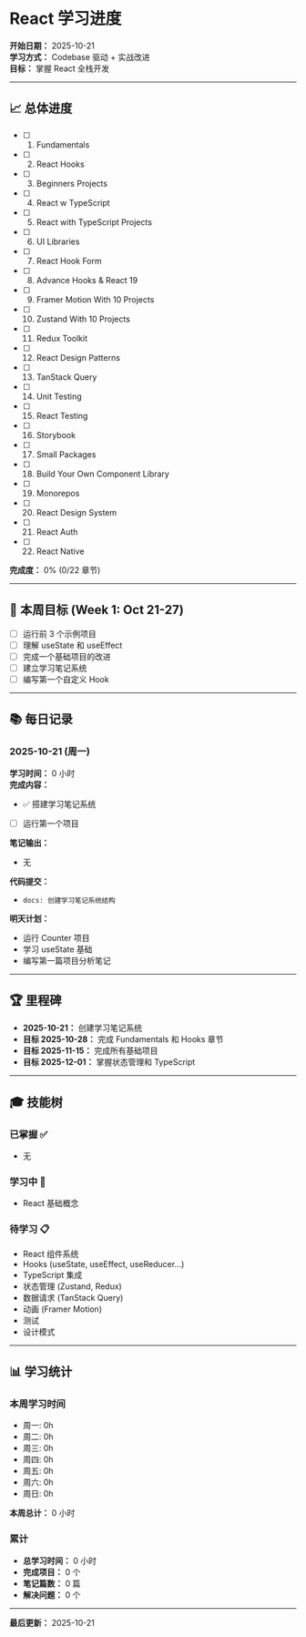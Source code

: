 # React 学习进度

**开始日期：** 2025-10-21  
**学习方式：** Codebase 驱动 + 实战改进  
**目标：** 掌握 React 全栈开发

---

## 📈 总体进度

- [ ] 01. Fundamentals
- [ ] 02. React Hooks
- [ ] 03. Beginners Projects
- [ ] 04. React w TypeScript
- [ ] 05. React with TypeScript Projects
- [ ] 06. UI Libraries
- [ ] 07. React Hook Form
- [ ] 08. Advance Hooks & React 19
- [ ] 09. Framer Motion With 10 Projects
- [ ] 10. Zustand With 10 Projects
- [ ] 11. Redux Toolkit
- [ ] 12. React Design Patterns
- [ ] 13. TanStack Query
- [ ] 14. Unit Testing
- [ ] 15. React Testing
- [ ] 16. Storybook
- [ ] 17. Small Packages
- [ ] 18. Build Your Own Component Library
- [ ] 19. Monorepos
- [ ] 20. React Design System
- [ ] 21. React Auth
- [ ] 22. React Native

**完成度：** 0% (0/22 章节)

---

## 🎯 本周目标 (Week 1: Oct 21-27)

- [ ] 运行前 3 个示例项目
- [ ] 理解 useState 和 useEffect
- [ ] 完成一个基础项目的改进
- [ ] 建立学习笔记系统
- [ ] 编写第一个自定义 Hook

---

## 📚 每日记录

### 2025-10-21 (周一)
**学习时间：** 0 小时  
**完成内容：**
- ✅ 搭建学习笔记系统
- [ ] 运行第一个项目

**笔记输出：**
- 无

**代码提交：**
- `docs: 创建学习笔记系统结构`

**明天计划：**
- 运行 Counter 项目
- 学习 useState 基础
- 编写第一篇项目分析笔记

---

## 🏆 里程碑

- **2025-10-21：** 创建学习笔记系统
- **目标 2025-10-28：** 完成 Fundamentals 和 Hooks 章节
- **目标 2025-11-15：** 完成所有基础项目
- **目标 2025-12-01：** 掌握状态管理和 TypeScript

---

## 🎓 技能树

### 已掌握 ✅
- 无

### 学习中 🔄
- React 基础概念

### 待学习 📋
- React 组件系统
- Hooks (useState, useEffect, useReducer...)
- TypeScript 集成
- 状态管理 (Zustand, Redux)
- 数据请求 (TanStack Query)
- 动画 (Framer Motion)
- 测试
- 设计模式

---

## 📊 学习统计

### 本周学习时间
- 周一: 0h
- 周二: 0h
- 周三: 0h
- 周四: 0h
- 周五: 0h
- 周六: 0h
- 周日: 0h

**本周总计：** 0 小时

### 累计
- **总学习时间：** 0 小时
- **完成项目：** 0 个
- **笔记篇数：** 0 篇
- **解决问题：** 0 个

---

**最后更新：** 2025-10-21

